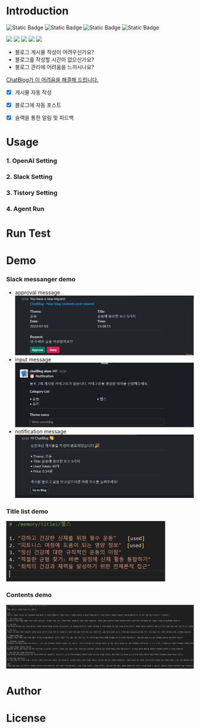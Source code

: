 
# **Introduction**



![Static Badge](https://img.shields.io/badge/python-3.10.6-3776AB) ![Static Badge](https://img.shields.io/badge/googletrans-3.1.0-red) ![Static Badge](https://img.shields.io/badge/tiktoken-0.4.0-yellow) ![Static Badge](https://img.shields.io/badge/requests-2.31.0-green)

<img src="https://img.shields.io/badge/Github-181717?style=for-the-badge&logo=github&logoColor=white"> <img src="https://img.shields.io/badge/OpenAI api-412991?style=for-the-badge&logo=openai&logoColor=white"> <img src="https://img.shields.io/badge/GPT model4-FFCD11?style=for-the-badge&logo=chatGPT&logoColor=white"> <img src="https://img.shields.io/badge/Tistory api-09B3AF?style=for-the-badge&logo=tistory&logoColor=white"> <img src="https://img.shields.io/badge/slack-4A154B?style=for-the-badge&logo=slack&logoColor=white">



* 블로그 게시물 작성이 어려우신가요?
* 블로그를 작성할 시간이 없으신가요?
* 블로그 관리에 어려움을 느끼시나요?

<u>ChatBlog가 이 어려움을 해결해 드립니다.</u>

- [x] 게시물 자동 작성
- [x] 블로그에 자동 포스트
- [x] 슬랙을 통한 알림 및 피드백


# **Usage**
### **1. OpenAI Setting**

### **2. Slack Setting**

### **3. Tistory Setting**

### **4. Agent Run**


# **Run Test**


# **Demo**
### **Slack messanger demo**
* approval message
![approval_msg](./sample_img/approval_msg_sample.jpg)
* input message
![input_msg](./sample_img/input_msg_sample.jpg)
* notification message
![notify_msg](./sample_img/notify_msg_sample.jpg)

### **Title list demo**
![notify_msg](./sample_img/title_list_sample.jpg)

### **Contents demo**
![notify_msg](./sample_img/contents_sample.jpg)

# **Author**



# **License**